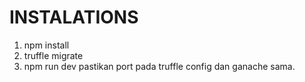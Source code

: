 # INSTALATIONS 
1. npm install
2. truffle migrate
3. npm run dev
   pastikan port pada truffle config dan ganache sama.
